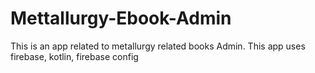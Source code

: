 # Mettallurgy-Ebook-Admin
This is an app related to metallurgy related books Admin. This app uses firebase, kotlin, firebase config
